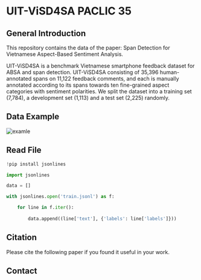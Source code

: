 # UIT-ViSD4SA PACLIC 35
## General Introduction
This repository contains the data of the paper: Span Detection for Vietnamese Aspect-Based Sentiment Analysis. 

UIT-ViSD4SA is a benchmark Vietnamese smartphone feedback dataset for ABSA and span detection. UIT-ViSD4SA consisting of 35,396 human-annotated spans on 11,122 feedback comments, and each is manually annotated according to its spans towards ten fine-grained aspect categories with sentiment polarities. We split the dataset into a training set (7,784), a development set (1,113) and a test set (2,225) randomly.
## Data Example
![examle](https://github.com/kimkim00/UIT-ViSD4SA/blob/main/example.png)
## Read File
```python
!pip install jsonlines

import jsonlines

data = []

with jsonlines.open('train.jsonl') as f:

    for line in f.iter():
       
        data.append((line['text'], {'labels': line['labels']}))
```
## Citation
Please cite the following paper if you found it useful in your work.

## Contact
